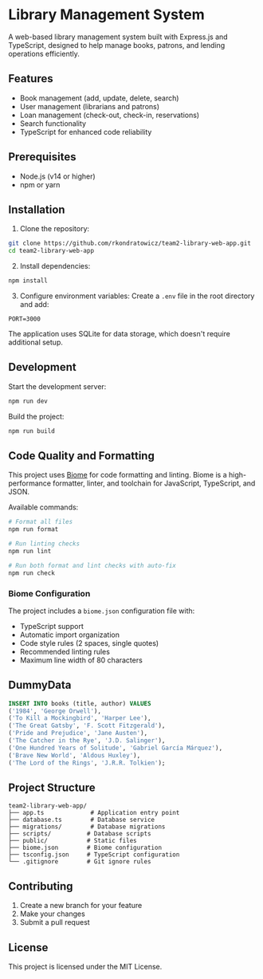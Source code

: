 # Library Management System

A web-based library management system built with Express.js and TypeScript, designed to help manage books, patrons, and lending operations efficiently.

## Features

- Book management (add, update, delete, search)
- User management (librarians and patrons)
- Loan management (check-out, check-in, reservations)
- Search functionality
- TypeScript for enhanced code reliability

## Prerequisites

- Node.js (v14 or higher)
- npm or yarn

## Installation

1. Clone the repository:
```bash
git clone https://github.com/rkondratowicz/team2-library-web-app.git
cd team2-library-web-app
```

2. Install dependencies:
```bash
npm install
```

3. Configure environment variables:
Create a `.env` file in the root directory and add:
```
PORT=3000
```

The application uses SQLite for data storage, which doesn't require additional setup.


## Development

Start the development server:
```bash
npm run dev
```

Build the project:
```bash
npm run build
```

## Code Quality and Formatting

This project uses [Biome](https://biomejs.dev/) for code formatting and linting. Biome is a high-performance formatter, linter, and toolchain for JavaScript, TypeScript, and JSON.

Available commands:

```bash
# Format all files
npm run format

# Run linting checks
npm run lint

# Run both format and lint checks with auto-fix
npm run check
```

### Biome Configuration

The project includes a `biome.json` configuration file with:
- TypeScript support
- Automatic import organization
- Code style rules (2 spaces, single quotes)
- Recommended linting rules
- Maximum line width of 80 characters
## DummyData

```sql
INSERT INTO books (title, author) VALUES
('1984', 'George Orwell'),
('To Kill a Mockingbird', 'Harper Lee'),
('The Great Gatsby', 'F. Scott Fitzgerald'),
('Pride and Prejudice', 'Jane Austen'),
('The Catcher in the Rye', 'J.D. Salinger'),
('One Hundred Years of Solitude', 'Gabriel García Márquez'),
('Brave New World', 'Aldous Huxley'),
('The Lord of the Rings', 'J.R.R. Tolkien');
```

## Project Structure

```
team2-library-web-app/
├── app.ts             # Application entry point
├── database.ts        # Database service
├── migrations/        # Database migrations
├── scripts/          # Database scripts
├── public/           # Static files
├── biome.json        # Biome configuration
├── tsconfig.json     # TypeScript configuration
└── .gitignore        # Git ignore rules
```

## Contributing

1. Create a new branch for your feature
2. Make your changes
3. Submit a pull request

## License

This project is licensed under the MIT License.
